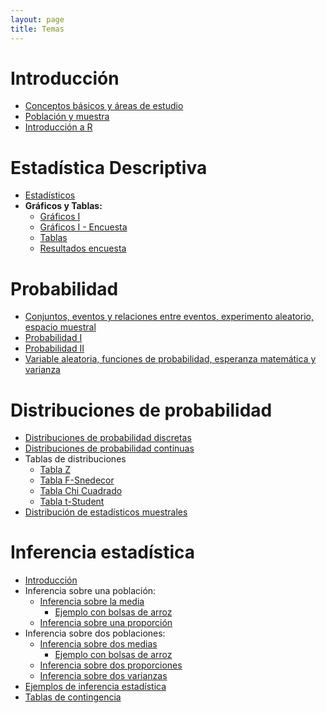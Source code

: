 ```yaml
---
layout: page
title: Temas
---
```


# Introducción
- [Conceptos básicos y áreas de estudio](/Temas/1_Introduccion.html)
- [Población y muestra](/Temas/2_PoblacionMuestra.pdf)
- [Introducción a R](/Temas/IntroR.pdf)

# Estadística Descriptiva 
- [Estadísticos](/Temas/3_Estadisticos.pdf)
- **Gráficos y Tablas:**
    - [Gráficos I](/Temas/04_Graficos.pdf)
    - [Gráficos I - Encuesta](/Temas/4_Graficos.html)   
    - [Tablas](/Temas/6_Tablas.html)
    - [Resultados encuesta](/Temas/Encuesta.csv)

# Probabilidad
- [Conjuntos, eventos y relaciones entre eventos, experimento aleatorio, espacio muestral](/Temas/7_IntroProbabilidad.pdf)
- [Probabilidad I](/Temas/8_Probabilidad.pdf)
- [Probabilidad II](/Temas/9_Probabilidad2.pdf)
- [Variable aleatoria, funciones de probabilidad, esperanza matemática y varianza](/Temas/10_VariableAleatoria.pdf)

# Distribuciones de probabilidad
- [Distribuciones de probabilidad discretas](/Temas/11_Discretas.pdf)
- [Distribuciones de probabilidad continuas](/Temas/12_Continuas.pdf)
- Tablas de distribuciones
    - [Tabla Z](/Temas/Z.pdf)
    - [Tabla F-Snedecor](/Temas/F.pdf)
    - [Tabla Chi Cuadrado](/Temas/Jicuadrado.pdf)
    - [Tabla t-Student](/Temas/t.pdf)
- [Distribución de estadísticos muestrales](/Temas/13_Inferencia_Mu.pdf)

# Inferencia estadística
- [Introducción](/Temas/14_Inferencia.pdf)
- Inferencia sobre una población:
    - [Inferencia sobre la media](/Temas/15_UnaPob.pdf)
        - [Ejemplo con bolsas de arroz](/Temas/Ejemplo_Arroz.html)
    - [Inferencia sobre una proporción](/Temas/16_UnaPob.pdf)
- Inferencia sobre dos poblaciones:    
    - [Inferencia sobre dos medias](/Temas/17_dosPob.pdf)
        - [Ejemplo con bolsas de arroz](/Temas/Ejemplo_Arroz2.html)
    - [Inferencia sobre dos proporciones](/Temas/18_dosPob.pdf)
    - [Inferencia sobre dos varianzas](/Temas/19_dosPob.pdf)
- [Ejemplos de inferencia estadística](/Temas/20_ejemplos.html)      
- [Tablas de contingencia](/Temas/21_tcontingencia.pdf)    